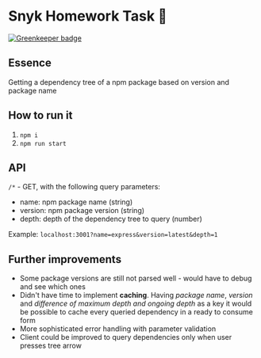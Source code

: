 # Snyk Homework Task :dog:

[![Greenkeeper badge](https://badges.greenkeeper.io/pkey/snyk-task.svg)](https://greenkeeper.io/)

## Essence

Getting a dependency tree of a npm package based on version and package name

## How to run it

1. `npm i`
2. `npm run start`

## API

`/*` - GET, with the following query parameters:

- name: npm package name (string)
- version: npm package version (string)
- depth: depth of the dependency tree to query (number)

Example: `localhost:3001?name=express&version=latest&depth=1`

## Further improvements

- Some package versions are still not parsed well - would have to debug and see which ones
- Didn't have time to implement **caching**. Having _package name_, _version_ and _difference of maximum depth and ongoing depth_ as a key it would be possible to cache every queried dependency in a ready to consume form
- More sophisticated error handling with parameter validation
- Client could be improved to query dependencies only when user presses tree arrow
